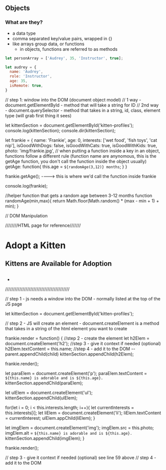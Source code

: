 ## Objects

### What are they?

- a data type
- comma separated key/value pairs, wrapped in {}
- like arrays group data, or functions
  - in objects, functions are referred to as methods

```javascript
let personArray = ['Audrey', 35, 'Instructor', true];

let audrey = {
  name: 'Audrey',
  role: 'Instructor',
  age: 35, 
  isRemote: true,
}
```

// step 1: window into the DOM (document object model)
// 1 way - document.getElementById - method that will take a string for ID 
// 2nd way - document.querySelector - method that takes in a string, id, class, element type (will grab first thing it sees) 

let kittenSection = document.getElementById('kitten-profiles');
console.log(kittenSection);
console.dir(kittenSection);

let frankie = {
  name: 'Frankie',
  age: 0,
  interests: ['wet food', 'fish toys', 'cat nip'],
  isGoodWithDogs: false,
  isGoodWithCats: true,
  isGoodWithKids: true,
  photo: 'img/frankie.jpg',
  // when putting a function inside a key in an object, functions follow a different rule (function name are anynomous, this is the getAge function, you don't call the function inside the object usually)
  getAge: function{
    this.age = `${randomAge(3,12)} months`;
  }
}

frankie.getAge();  ----> this is where we'd call the function inside frankie


console.log(frankie);

//helper function that gets a random age between 3-12 months
function randomAge(min,max){
  return Math.floor(Math.random() * (max - min + 1) + min);
}






// DOM Manipulation

////////HTML page for reference///////
<body>
  <h1>Adopt a Kitten</h1>
  <main>
    <h2>Kittens are Available for Adoption</h2>
    <section id="kitten-profile"></section>
    <!-- generate this from js: -->
      <article>
      <h2></h2>
      <p></p>
      <ul>
        <li></li>
      </ul>
      <img>
    </article>
  </main>
</body>
/////////////////////////////////////////

// step 1 - js needs a window into the DOM - normally listed at the top of the JS page

let kittenSection = document.getElementById('kitten-profiles');

// step 2 - JS will create an element - document.createElement is a method that takes in a string of the html element you want to create

frankie.render = function() {
  //step 2 - create the element
  let h2Elem = document.createElement('h2');
  //step 3 - give it context if needed (optional)
  h2Elem.textContent = this.name;
  //step 4 - add it to the DOM -- parent.appendChild(child)
  kittenSection.appendChild(h2Elem);

  frankie.render();



  let paraElem = document.createElement('p');
  paraElem.textContent = `${this.name} is adorable and is ${this.age}.`
  kittenSection.appendChild(paraElem);

  let ulElem = document.createElement('ul');
  kittenSection.appendChild(ulElem);

  for(let i = 0; i < this.interests.length; i++){
    let currentInterests = this.interests[i];
    let liElem = document.createElement('li');
    liElem.textContent = currentInterest;
    ulElem.appChild(liElem);
  }

  let imgElem = document.createElement('img');
  imgElem.src = this.photo;
  imgElem.alt = `${this.name} is adorable and is ${this.age}.`
  kittenSection.appendChild(imgElem);
}

frankie.render();

// step 3 - give it context if needed (optional) see line 59 above
// step 4 - add it to the DOM



